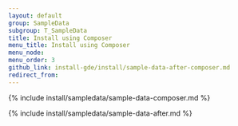 ```yaml
---
layout: default
group: SampleData
subgroup: T_SampleData
title: Install using Composer
menu_title: Install using Composer
menu_node: 
menu_order: 3
github_link: install-gde/install/sample-data-after-composer.md
redirect_from: 
---
```


{% include install/sampledata/sample-data-composer.md %}

{% include install/sampledata/sample-data-after.md %}